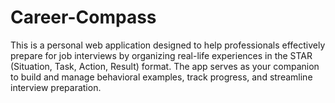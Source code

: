 # Career-Compass
This is a personal web application designed to help professionals effectively prepare for job interviews by organizing real-life experiences in the STAR (Situation, Task, Action, Result) format. The app serves as your companion to build and manage behavioral examples, track progress, and streamline interview preparation.
